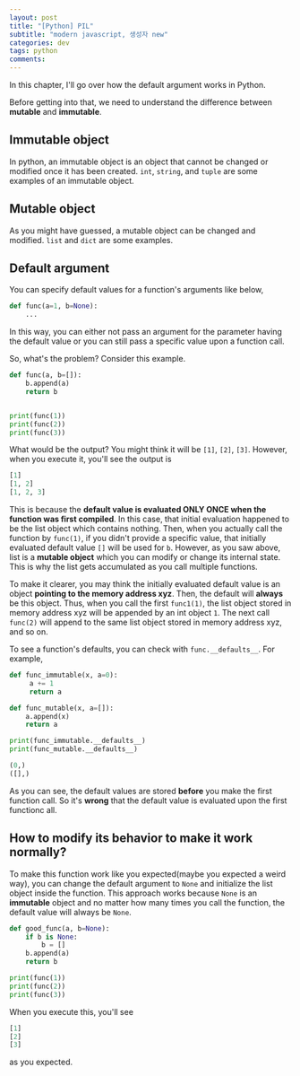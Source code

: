 ```yaml
---
layout: post
title: "[Python] PIL"
subtitle: "modern javascript, 생성자 new"
categories: dev
tags: python
comments:
---
```


In this chapter, I'll go over how the default argument works in Python.

Before getting into that, we need to understand the difference between **mutable** and **immutable**.

## Immutable object

In python, an immutable object is an object that cannot be changed or modified once it has been created. `int`, `string`, and `tuple` are some examples of an immutable object.

## Mutable object

As you might have guessed, a mutable object can be changed and modified. `list` and `dict` are some examples.

## Default argument

You can specify default values for a function's arguments like below,

```py
def func(a=1, b=None):
    ...
```

In this way, you can either not pass an argument for the parameter having the default value or you can still pass a specific value upon a function call.

So, what's the problem? Consider this example.

```py
def func(a, b=[]):
    b.append(a)
    return b


print(func(1))
print(func(2))
print(func(3))
```

What would be the output? You might think it will be `[1]`, `[2]`, `[3]`. However, when you execute it, you'll see the output is

```py
[1]
[1, 2]
[1, 2, 3]
```

This is because the **default value is evaluated ONLY ONCE when the function was first compiled**. In this case, that initial evaluation happened to be the list object which contains nothing. Then, when you actually call the function by `func(1)`, if you didn't provide a specific value, that initially evaluated default value `[]` will be used for `b`. However, as you saw above, list is a **mutable object** which you can modify or change its internal state. This is why the list gets accumulated as you call multiple functions.

To make it clearer, you may think the initially evaluated default value is an object **pointing to the memory address xyz**. Then, the default will **always** be this object. Thus, when you call the first `func1(1)`, the list object stored in memory address xyz will be appended by an int object `1`. The next call `func(2)` will append to the same list object stored in memory address xyz, and so on.

To see a function's defaults, you can check with `func.__defaults__`. For example,

```py
def func_immutable(x, a=0):
     a += 1
     return a

def func_mutable(x, a=[]):
    a.append(x)
    return a

print(func_immutable.__defaults__)
print(func_mutable.__defaults__)
```

```py
(0,)
([],)
```

As you can see, the default values are stored **before** you make the first function call. So it's **wrong** that the default value is evaluated upon the first functionc all.

## How to modify its behavior to make it work normally?

To make this function work like you expected(maybe you expected a weird way), you can change the default argument to `None` and initialize the list object inside the function. This approach works because `None` is an **immutable** object and no matter how many times you call the function, the default value will always be `None`.

```py
def good_func(a, b=None):
    if b is None:
        b = []
    b.append(a)
    return b

print(func(1))
print(func(2))
print(func(3))
```

When you execute this, you'll see

```py
[1]
[2]
[3]
```

as you expected.
